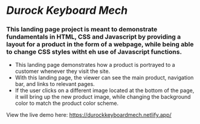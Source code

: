 # _Durock Keyboard Mech_

### This landing page project is meant to demonstrate fundamentals in HTML, CSS and Javascript by providing a layout for a product in the form of a webpage, while being able to change CSS styles witht eh use of Javascript functions.

* This landing page demonstrates how a product is portrayed to a customer whenever they visit the site.
* With this landing page, the viewer can see the main product, navigation bar, and links to relevant pages. 
* If the user clicks on a different image located at the bottom of the page, it will bring up the new product image, while changing the background color to match the product color scheme.

View the live demo here: https://durockkeyboardmech.netlify.app/
